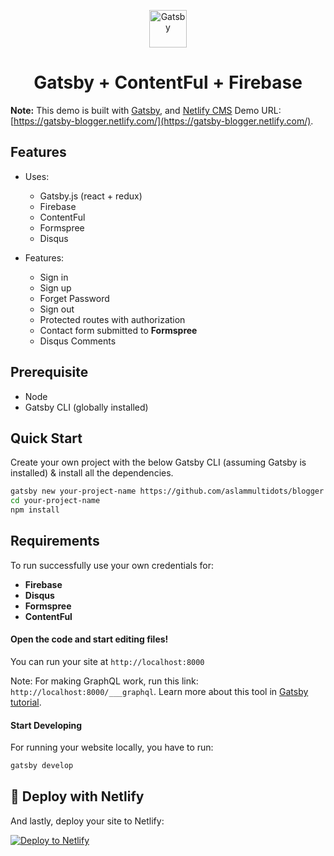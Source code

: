 <p align="center">
  <a href="https://www.gatsbyjs.org">
    <img alt="Gatsby" src="https://www.gatsbyjs.org/monogram.svg" width="60" />
  </a>
</p>
<h1 align="center">
  Gatsby + ContentFul + Firebase
</h1>

**Note:** This demo is built with [Gatsby](https://www.gatsbyjs.org/), and [Netlify CMS](https://www.netlifycms.org)
Demo URL: [https://gatsby-blogger.netlify.com/](https://gatsby-blogger.netlify.com/).

## Features

- Uses:
  - Gatsby.js (react + redux)
  - Firebase
  - ContentFul
  - Formspree
  - Disqus

- Features:
  - Sign in
  - Sign up
  - Forget Password
  - Sign out
  - Protected routes with authorization
  - Contact form submitted to **Formspree**
  - Disqus Comments

## Prerequisite

- Node
- Gatsby CLI (globally installed)

## Quick Start

Create your own project with the below Gatsby CLI (assuming Gatsby is installed) & install all the dependencies.


```sh
gatsby new your-project-name https://github.com/aslammultidots/blogger
cd your-project-name
npm install
```

## Requirements 

To run successfully use your own credentials for:
  - **Firebase**
  - **Disqus**
  - **Formspree**
  - **ContentFul**


#### Open the code and start editing files!

You can run your site at `http://localhost:8000`

Note: For making GraphQL work, run this link: `http://localhost:8000/___graphql`. Learn more about this tool in [Gatsby tutorial](https://www.gatsbyjs.org/tutorial/part-five/#introducing-graphiql).


#### Start Developing

For running your website locally, you have to run:

```sh
gatsby develop
```


## 💫 Deploy with Netlify

And lastly, deploy your site to Netlify:

[![Deploy to Netlify](https://www.netlify.com/img/deploy/button.svg)](https://app.netlify.com/start/deploy?repository=https://github.com/aslammultidots/blogger)
